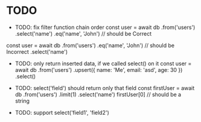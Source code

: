 # TODO

- TODO: fix filter function chain order
const user = await db
  .from('users')
  .select('name')
  .eq('name', 'John') // should be Correct

const user = await db
  .from('users')
  .eq('name', 'John') // should be Incorrect
  .select('name')

- TODO: only return inserted data, if we called select() on it
const user = await db
  .from('users')
  .upsert({ name: 'Me', email: 'asd', age: 30 })
  .select()

- TODO: select('field') should return only that field
const firstUser = await db
  .from('users')
  .limit(1)
  .select('name')
firstUser[0] // should be a string

- TODO: support select('field1', 'field2')
